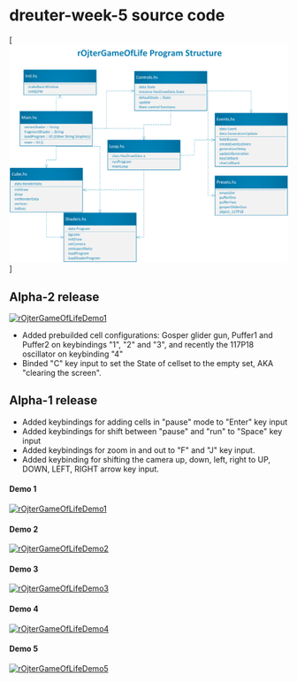 # dreuter-week-5 source code

[![UML](https://raw.githubusercontent.com/rojter-tech/game-of-life/master/UML/rOjterGameOfLife-UML.png)]

## Alpha-2 release
[![rOjterGameOfLifeDemo1](https://www.youtube.com/upload_thumbnail?v=Y_90kVgTPWI&t=hqdefault&ts=1538684672363)](https://youtu.be/Y_90kVgTPWI)
- Added prebuilded cell configurations: Gosper glider gun, Puffer1 and Puffer2 on keybindings "1", "2" and "3", and recently the 117P18 oscillator on keybinding "4"
- Binded "C" key input to set the State of cellset to the empty set, AKA "clearing the screen".
## Alpha-1 release
- Added keybindings for adding cells in "pause" mode to "Enter" key input
- Added keybindings for shift between "pause" and "run" to "Space" key input
- Added keybindings for zoom in and out to "F" and "J" key input.
- Added keybinding for shifting the camera up, down, left, right to UP, DOWN, LEFT, RIGHT arrow key input.

#### Demo 1

[![rOjterGameOfLifeDemo1](https://i9.ytimg.com/vi/c5CS0jD5A2M/mqdefault.jpg?sqp=CJyA1N0F&rs=AOn4CLDhFooPa1DjrQnj1nL0tOBfuq6oCw&time=1538588860901)](https://youtu.be/c5CS0jD5A2M)

#### Demo 2

[![rOjterGameOfLifeDemo2](https://i9.ytimg.com/vi/nVbMXgBdVw4/mqdefault.jpg?sqp=CJyA1N0F&rs=AOn4CLDVuVkiikETrfYs1VUqH6kpiNILbA&time=1538588846600)](https://youtu.be/nVbMXgBdVw4)

#### Demo 3

[![rOjterGameOfLifeDemo3](https://i9.ytimg.com/vi/FL8U3_C2_9c/mqdefault.jpg?sqp=CJyA1N0F&rs=AOn4CLCnTRIlReIpzJ3IPEDqPSu853eofA&time=1538588879774)](https://youtu.be/FL8U3_C2_9c)

#### Demo 4

[![rOjterGameOfLifeDemo4](https://i9.ytimg.com/vi/9zjFM-Voas8/mqdefault.jpg?sqp=CJyA1N0F&rs=AOn4CLB3k7bmZAsPYc1Lh5OMIdS6y-4N_Q&time=1538588889641)](https://youtu.be/9zjFM-Voas8)

#### Demo 5

[![rOjterGameOfLifeDemo5](https://i9.ytimg.com/vi/zxQAyyhqEA0/mqdefault.jpg?sqp=CKjg1N0F&rs=AOn4CLCwhnciXNtfyCh1ZO7O8valK4o1Uw&time=1538601201924)](https://youtu.be/zxQAyyhqEA0)